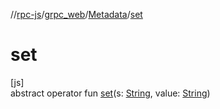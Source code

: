 //[rpc-js](../../../index.md)/[grpc_web](../index.md)/[Metadata](index.md)/[set](set.md)

# set

[js]\
abstract operator fun [set](set.md)(s: [String](https://kotlinlang.org/api/latest/jvm/stdlib/kotlin/-string/index.html), value: [String](https://kotlinlang.org/api/latest/jvm/stdlib/kotlin/-string/index.html))

